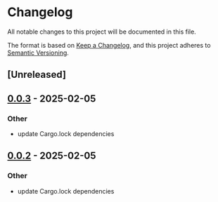 # Changelog

All notable changes to this project will be documented in this file.

The format is based on [Keep a Changelog](https://keepachangelog.com/en/1.0.0/),
and this project adheres to [Semantic Versioning](https://semver.org/spec/v2.0.0.html).

## [Unreleased]

## [0.0.3](https://github.com/suxin2017/lynx/compare/lynx-core-v0.0.2...lynx-core-v0.0.3) - 2025-02-05

### Other

- update Cargo.lock dependencies

## [0.0.2](https://github.com/suxin2017/lynx/compare/lynx-core-v0.0.1...lynx-core-v0.0.2) - 2025-02-05

### Other

- update Cargo.lock dependencies

